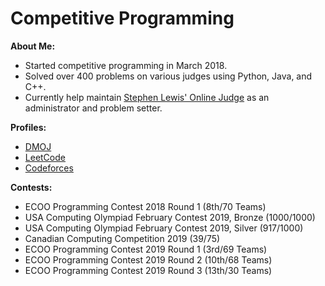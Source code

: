 # Competitive Programming

**About Me:**
- Started competitive programming in March 2018.
- Solved over 400 problems on various judges using Python, Java, and C++.
- Currently help maintain [Stephen Lewis' Online Judge](https://ssoj.ca/) as an administrator and problem setter.

**Profiles:**
- [DMOJ](https://dmoj.ca/user/Joon7891)
- [LeetCode](https://leetcode.com/joon7891/)
- [Codeforces](https://codeforces.com/profile/Joon7891)

**Contests:**
- ECOO Programming Contest 2018 Round 1 (8th/70 Teams)
- USA Computing Olympiad February Contest 2019, Bronze (1000/1000)
- USA Computing Olympiad February Contest 2019, Silver (917/1000)
- Canadian Computing Competition 2019 (39/75)
- ECOO Programming Contest 2019 Round 1 (3rd/69 Teams)
- ECOO Programming Contest 2019 Round 2 (10th/68 Teams)
- ECOO Programming Contest 2019 Round 3 (13th/30 Teams)